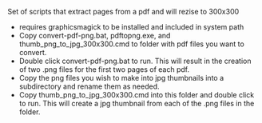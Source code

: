 Set of scripts that extract pages from a pdf and will rezise to 300x300

* requires graphicsmagick to be installed and included in system path
* Copy convert-pdf-png.bat, pdftopng.exe, and thumb_png_to_jpg_300x300.cmd to folder with pdf files you want to convert.
* Double click convert-pdf-png.bat to run. This will result in the creation of two .png files for the first two pages of each pdf.
* Copy the png files you wish to make into jpg thumbnails into a subdirectory and rename them as needed.
* Copy thumb_png_to_jpg_300x300.cmd into this folder and double click to run. This will create a jpg thumbnail from each of the .png files in the folder.
